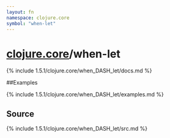 ```yaml
---
layout: fn
namespace: clojure.core
symbol: "when-let"
---
```


# [clojure.core](../)/when-let

{% include 1.5.1/clojure.core/when_DASH_let/docs.md %}

##Examples

{% include 1.5.1/clojure.core/when_DASH_let/examples.md %}
## Source
{% include 1.5.1/clojure.core/when_DASH_let/src.md %}

